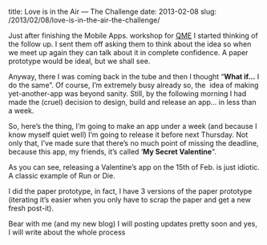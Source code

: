 title: Love is in the Air — The Challenge
date: 2013-02-08
slug: /2013/02/08/love-is-in-the-air-the-challenge/

Just after finishing the Mobile Apps. workshop for [QME][1] I started thinking of the follow up. I sent them off asking them to think about the idea so when we meet up again they can talk about it in complete confidence. A paper prototype would be ideal, but we shall see.

Anyway, there I was coming back in the tube and then I thought &#8220;**What if&#8230;** I do the same&#8221;. Of course, I&#8217;m extremely busy already so, the  idea of making yet-another-app was beyond sanity. Still, by the following morning I had made the (cruel) decision to design, build and release an app&#8230; in less than a week.

So, here&#8217;s the thing, I&#8217;m going to make an app under a week (and because I know myself quiet well) I&#8217;m going to release it before next Thursday. Not only that, I&#8217;ve made sure that there&#8217;s no much point of missing the deadline, because this app, my friends, it&#8217;s called &#8216;**My Secret Valentine**&#8220;.

As you can see, releasing a Valentine&#8217;s app on the 15th of Feb. is just idiotic. A classic example of Run or Die.

I did the paper prototype, in fact, I have 3 versions of the paper prototype (iterating it&#8217;s easier when you only have to scrap the paper and get a new fresh post-it).

Bear with me (and my new blog) I will posting updates pretty soon and yes, I will write about the whole process

 [1]: http://www.qmsu.org/
